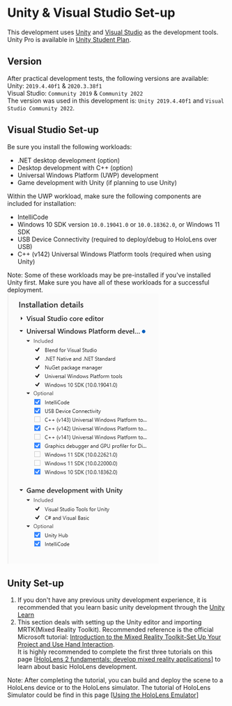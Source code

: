 # Unity \& Visual Studio Set-up
This development uses [Unity](https://unity.com/download) and [Visual Studio](https://visualstudio.microsoft.com/) as the development tools. Unity Pro is available in [Unity Student Plan](https://unity.com/products/unity-student).
## Version
After practical development tests, the following versions are available:\
Unity: ``2019.4.40f1`` \& ``2020.3.38f1``\
Visual Studio: ``Community 2019`` \& ``Community 2022``\
The version was used in this development is: ``Unity 2019.4.40f1`` and ``Visual Studio Community 2022``.
## Visual Studio Set-up

Be sure you install the following workloads:
- .NET desktop development (option)
- Desktop development with C++ (option)
- Universal Windows Platform (UWP) development
- Game development with Unity (if planning to use Unity)

Within the UWP workload, make sure the following components are included for installation:
- IntelliCode
- Windows 10 SDK version ``10.0.19041.0`` or ``10.0.18362.0``, or Windows 11 SDK
- USB Device Connectivity (required to deploy/debug to HoloLens over USB)
- C++ (v142) Universal Windows Platform tools (required when using Unity)

Note: Some of these workloads may be pre-installed if you've installed Unity first. Make sure you have all of these workloads for a successful deployment.\
![vs_installation](/Images/visual%20studio%20installation.PNG "visual studio installation")
## Unity Set-up
1. If you don't have any previous unity development experience, it is recommended that you learn basic unity development through the [Unity Learn](https://learn.unity.com/)
2. This section deals with setting up the Unity editor and importing MRTK(Mixed Reality Toolkit). Recommended reference is the official Microsoft tutorial: [Introduction to the Mixed Reality Toolkit-Set Up Your Project and Use Hand Interaction](https://learn.microsoft.com/en-us/training/modules/learn-mrtk-tutorials/).\
It is highly recommended to complete the first three tutorials on this page [[HoloLens 2 fundamentals: develop mixed reality applications](https://learn.microsoft.com/en-us/training/paths/beginner-hololens-2-tutorials/)] to learn about basic HoloLens development.

Note: After completing the tutorial, you can build and deploy the scene to a HoloLens device or to the HoloLens simulator. The tutorial of HoloLens Simulator could be find in this page [[Using the HoloLens Emulator](https://learn.microsoft.com/en-us/windows/mixed-reality/develop/advanced-concepts/using-the-hololens-emulator)]
